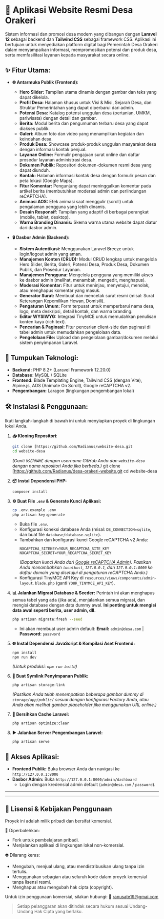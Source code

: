 # 🏡 Aplikasi Website Resmi Desa Orakeri

Sistem informasi dan promosi desa modern yang dibangun dengan **Laravel 12** sebagai backend dan **Tailwind CSS** sebagai framework CSS. Aplikasi ini bertujuan untuk menyediakan platform digital bagi Pemerintah Desa Orakeri dalam menyampaikan informasi, mempromosikan potensi dan produk desa, serta memfasilitasi layanan kepada masyarakat secara online.

## ✨ Fitur Utama:

* **🌐 Antarmuka Publik (Frontend):**
    * **Hero Slider:** Tampilan utama dinamis dengan gambar dan teks yang dapat dikelola.
    * **Profil Desa:** Halaman khusus untuk Visi & Misi, Sejarah Desa, dan Struktur Pemerintahan yang dapat diperbarui dari admin.
    * **Potensi Desa:** Katalog potensi unggulan desa (pertanian, UMKM, pariwisata) dengan detail dan gambar.
    * **Berita:** Modul berita dan pengumuman terbaru desa yang dapat diakses publik.
    * **Galeri:** Album foto dan video yang menampilkan kegiatan dan keindahan desa.
    * **Produk Desa:** Showcase produk-produk unggulan masyarakat desa dengan informasi kontak penjual.
    * **Layanan Online:** Formulir pengajuan surat online dan daftar prosedur layanan administrasi desa.
    * **Dokumen Publik:** Repositori dokumen-dokumen resmi desa yang dapat diunduh.
    * **Kontak:** Halaman informasi kontak desa dengan formulir pesan dan peta lokasi (Google Maps).
    * **Fitur Komentar:** Pengunjung dapat meninggalkan komentar pada artikel berita (membutuhkan moderasi admin dan perlindungan reCAPTCHA).
    * **Animasi AOS:** Efek animasi saat menggulir (scroll) untuk pengalaman pengguna yang lebih dinamis.
    * **Desain Responsif:** Tampilan yang adaptif di berbagai perangkat (mobile, tablet, desktop).
    * **Warna Branding Dinamis:** Skema warna utama website dapat diatur dari dasbor admin.

* **🔒 Dasbor Admin (Backend):**
    * **Sistem Autentikasi:** Menggunakan Laravel Breeze untuk login/logout admin yang aman.
    * **Manajemen Konten (CRUD):** Modul CRUD lengkap untuk mengelola Hero Slider, Berita, Galeri, Potensi Desa, Produk Desa, Dokumen Publik, dan Prosedur Layanan.
    * **Manajemen Pengguna:** Mengelola pengguna yang memiliki akses ke dasbor admin (melihat, menambah, mengedit, menghapus).
    * **Moderasi Komentar:** Fitur untuk meninjau, menyetujui, menolak, atau menghapus komentar yang masuk.
    * **Generator Surat:** Membuat dan mencetak surat resmi (misal: Surat Keterangan Kepemilikan Hewan, Domisili).
    * **Pengaturan Umum:** Form terpusat untuk memperbarui nama desa, logo, meta deskripsi, detail kontak, dan warna branding.
    * **Editor WYSIWYG:** Integrasi TinyMCE untuk memudahkan penulisan konten kaya (rich text).
    * **Pencarian & Paginasi:** Fitur pencarian client-side dan paginasi di tabel admin untuk memudahkan pengelolaan data.
    * **Pengelolaan File:** Upload dan pengelolaan gambar/dokumen melalui sistem penyimpanan Laravel.

## 🚀 Tumpukan Teknologi:

* **Backend:** PHP 8.2+ (Laravel Framework 12.20.0)
* **Database:** MySQL / SQLite
* **Frontend:** Blade Templating Engine, Tailwind CSS (dengan Vite), Alpine.js, AOS (Animate On Scroll), Google reCAPTCHA v2.
* **Pengembangan:** Laragon (lingkungan pengembangan lokal)

## 🛠️ Instalasi & Penggunaan:

Ikuti langkah-langkah di bawah ini untuk menyiapkan proyek di lingkungan lokal Anda.

1.  **📥 Kloning Repositori:**
    ```bash
    git clone [https://github.com/Radianus/website-desa.git
    cd website-desa
    ```
    *(Ganti `USERNAME` dengan username GitHub Anda dan `website-desa` dengan nama repositori Anda jika berbeda.)*
    git clone [https://github.com/Radianus/desa-orakeri-website.git
    cd website-desa

2.  **📦 Instal Dependensi PHP:**
    ```bash
    composer install
    ```

3.  **⚙️ Buat File `.env` & Generate Kunci Aplikasi:**
    ```bash
    cp .env.example .env
    php artisan key:generate
    ```
    * Buka file `.env`.
    * Konfigurasi koneksi database Anda (misal: `DB_CONNECTION=sqlite`, dan buat file `database/database.sqlite`).
    * Tambahkan dan konfigurasi kunci Google reCAPTCHA v2 Anda:
        ```dotenv
        NOCAPTCHA_SITEKEY=YOUR_RECAPTCHA_SITE_KEY
        NOCAPTCHA_SECRET=YOUR_RECAPTCHA_SECRET_KEY
        ```
        *(Dapatkan kunci Anda dari [Google reCAPTCHA Admin](https://www.google.com/recaptcha/admin/)). Pastikan Anda menambahkan `localhost`, `127.0.0.1`, dan `127.0.0.1:8000` ke daftar domain yang disetujui di pengaturan reCAPTCHA Anda.)*
    * Konfigurasi TinyMCE API Key di `resources/views/components/admin-layout.blade.php` (ganti `YOUR_TINYMCE_API_KEY`).

4.  **📊 Jalankan Migrasi Database & Seeder:**
    Perintah ini akan menghapus semua tabel yang ada (jika ada), menjalankan semua migrasi, dan mengisi database dengan data dummy awal. **Ini penting untuk mengisi data awal seperti berita, user admin, dll.**
    ```bash
    php artisan migrate:fresh --seed
    ```
    * Ini akan membuat user admin default: **Email:** `admin@desa.com` | **Password:** `password`

5.  **🌐 Instal Dependensi JavaScript & Kompilasi Aset Frontend:**
    ```bash
    npm install
    npm run dev
    ```
    *(Untuk produksi: `npm run build`)*

6.  **🔗 Buat Symlink Penyimpanan Publik:**
    ```bash
    php artisan storage:link
    ```
    *(Pastikan Anda telah menempatkan beberapa gambar dummy di `storage/app/public/` sesuai dengan konfigurasi Factory Anda, atau Anda akan melihat gambar placeholder jika menggunakan URL online.)*

7.  **🧹 Bersihkan Cache Laravel:**
    ```bash
    php artisan optimize:clear
    ```

8.  **▶️ Jalankan Server Pengembangan Laravel:**
    ```bash
    php artisan serve
    ```

## 🚀 Akses Aplikasi:

* **Frontend Publik:** Buka browser Anda dan navigasi ke `http://127.0.0.1:8000`
* **Dasbor Admin:** Buka `http://127.0.0.1:8000/admin/dashboard`
    * Login dengan kredensial admin default (`admin@desa.com` / `password`).

---

---

## 🚫 Lisensi & Kebijakan Penggunaan

Proyek ini adalah milik pribadi dan bersifat komersial.

📌 Diperbolehkan:
- Fork untuk pembelajaran pribadi.
- Menjalankan aplikasi di lingkungan lokal non-komersial.

⛔ Dilarang keras:
- Mengubah, menjual ulang, atau mendistribusikan ulang tanpa izin tertulis.
- Menggunakan sebagian atau seluruh kode dalam proyek komersial tanpa lisensi resmi.
- Menghapus atau mengubah hak cipta (copyright).

Untuk izin penggunaan komersial, silakan hubungi:
📧 ranusate19@gmai.com 

> Setiap pelanggaran akan ditindak secara hukum sesuai Undang-Undang Hak Cipta yang berlaku.

